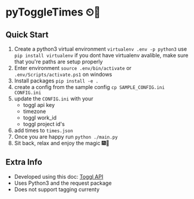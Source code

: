# pyToggleTimes ⏲🐍

## Quick Start

1. Create a python3 virtual environment `virtualenv .env -p python3` use `pip install virtualenv` if you dont have virtualenv avalible, make sure that you're paths are setup properly
2. Enter environment `source .env/bin/activate` or `.env/Scripts/activate.ps1` on windows
3. Install packages `pip install -e .`
4. create a config from the sample config `cp SAMPLE_CONFIG.ini CONFIG.ini`
5. update the `CONFIG.ini` with your
   - toggl api key
   - timezone
   - toggl work_id
   - toggl project id's
6. add times to `times.json`
7. Once you are happy run `python ./main.py`
8. Sit back, relax and enjoy the magic 🎆🎇

## Extra Info

- Developed using this doc: [Toggl API](https://github.com/toggl/toggl_api_docs/blob/master/toggl_api.md)
- Uses Python3 and the request package
- Does not support tagging currenty
